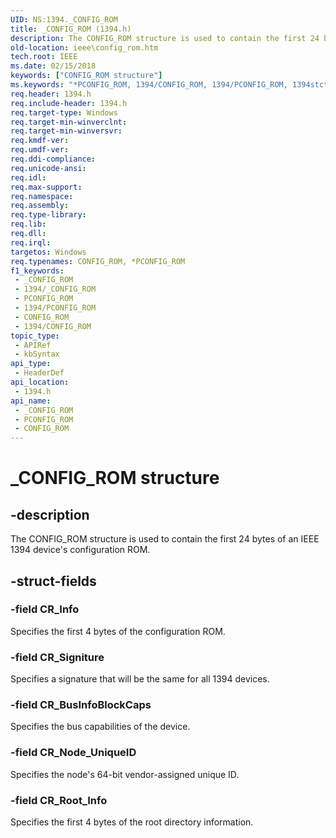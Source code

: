 ```yaml
---
UID: NS:1394._CONFIG_ROM
title: _CONFIG_ROM (1394.h)
description: The CONFIG_ROM structure is used to contain the first 24 bytes of an IEEE 1394 device's configuration ROM.
old-location: ieee\config_rom.htm
tech.root: IEEE
ms.date: 02/15/2018
keywords: ["CONFIG_ROM structure"]
ms.keywords: "*PCONFIG_ROM, 1394/CONFIG_ROM, 1394/PCONFIG_ROM, 1394stct_83c9e36a-b3d7-46cc-9dc6-1e40095d041b.xml, CONFIG_ROM, CONFIG_ROM structure [Buses], IEEE.config_rom, PCONFIG_ROM, PCONFIG_ROM structure pointer [Buses], _CONFIG_ROM"
req.header: 1394.h
req.include-header: 1394.h
req.target-type: Windows
req.target-min-winverclnt: 
req.target-min-winversvr: 
req.kmdf-ver: 
req.umdf-ver: 
req.ddi-compliance: 
req.unicode-ansi: 
req.idl: 
req.max-support: 
req.namespace: 
req.assembly: 
req.type-library: 
req.lib: 
req.dll: 
req.irql: 
targetos: Windows
req.typenames: CONFIG_ROM, *PCONFIG_ROM
f1_keywords:
 - _CONFIG_ROM
 - 1394/_CONFIG_ROM
 - PCONFIG_ROM
 - 1394/PCONFIG_ROM
 - CONFIG_ROM
 - 1394/CONFIG_ROM
topic_type:
 - APIRef
 - kbSyntax
api_type:
 - HeaderDef
api_location:
 - 1394.h
api_name:
 - _CONFIG_ROM
 - PCONFIG_ROM
 - CONFIG_ROM
---
```


# _CONFIG_ROM structure


## -description

The CONFIG_ROM structure is used to contain the first 24 bytes of an IEEE 1394 device's configuration ROM.

## -struct-fields

### -field CR_Info

Specifies the first 4 bytes of the configuration ROM.

### -field CR_Signiture

Specifies a signature that will be the same for all 1394 devices.

### -field CR_BusInfoBlockCaps

Specifies the bus capabilities of the device.

### -field CR_Node_UniqueID

Specifies the node's 64-bit vendor-assigned unique ID.

### -field CR_Root_Info

Specifies the first 4 bytes of the root directory information.


